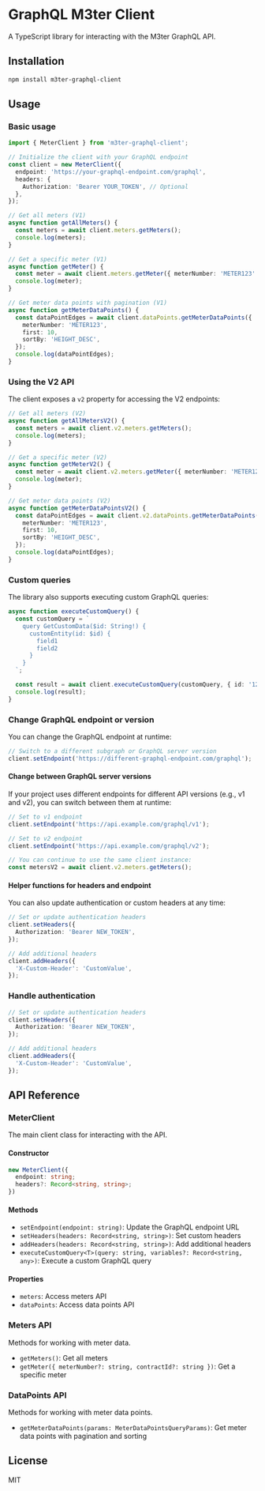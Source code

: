 # GraphQL M3ter Client

A TypeScript library for interacting with the M3ter GraphQL API.

## Installation

```bash
npm install m3ter-graphql-client
```

## Usage


### Basic usage

```typescript
import { MeterClient } from 'm3ter-graphql-client';

// Initialize the client with your GraphQL endpoint
const client = new MeterClient({
  endpoint: 'https://your-graphql-endpoint.com/graphql',
  headers: {
    Authorization: 'Bearer YOUR_TOKEN', // Optional
  },
});

// Get all meters (V1)
async function getAllMeters() {
  const meters = await client.meters.getMeters();
  console.log(meters);
}

// Get a specific meter (V1)
async function getMeter() {
  const meter = await client.meters.getMeter({ meterNumber: 'METER123' });
  console.log(meter);
}

// Get meter data points with pagination (V1)
async function getMeterDataPoints() {
  const dataPointEdges = await client.dataPoints.getMeterDataPoints({
    meterNumber: 'METER123',
    first: 10,
    sortBy: 'HEIGHT_DESC',
  });
  console.log(dataPointEdges);
}
```

### Using the V2 API

The client exposes a `v2` property for accessing the V2 endpoints:

```typescript
// Get all meters (V2)
async function getAllMetersV2() {
  const meters = await client.v2.meters.getMeters();
  console.log(meters);
}

// Get a specific meter (V2)
async function getMeterV2() {
  const meter = await client.v2.meters.getMeter({ meterNumber: 'METER123' });
  console.log(meter);
}

// Get meter data points (V2)
async function getMeterDataPointsV2() {
  const dataPointEdges = await client.v2.dataPoints.getMeterDataPoints({
    meterNumber: 'METER123',
    first: 10,
    sortBy: 'HEIGHT_DESC',
  });
  console.log(dataPointEdges);
}
```

### Custom queries

The library also supports executing custom GraphQL queries:

```typescript
async function executeCustomQuery() {
  const customQuery = `
    query GetCustomData($id: String!) {
      customEntity(id: $id) {
        field1
        field2
      }
    }
  `;

  const result = await client.executeCustomQuery(customQuery, { id: '123' });
  console.log(result);
}
```


### Change GraphQL endpoint or version

You can change the GraphQL endpoint at runtime:

```typescript
// Switch to a different subgraph or GraphQL server version
client.setEndpoint('https://different-graphql-endpoint.com/graphql');
```

#### Change between GraphQL server versions

If your project uses different endpoints for different API versions (e.g., v1 and v2), you can switch between them at runtime:

```typescript
// Set to v1 endpoint
client.setEndpoint('https://api.example.com/graphql/v1');

// Set to v2 endpoint
client.setEndpoint('https://api.example.com/graphql/v2');

// You can continue to use the same client instance:
const metersV2 = await client.v2.meters.getMeters();
```

#### Helper functions for headers and endpoint

You can also update authentication or custom headers at any time:

```typescript
// Set or update authentication headers
client.setHeaders({
  Authorization: 'Bearer NEW_TOKEN',
});

// Add additional headers
client.addHeaders({
  'X-Custom-Header': 'CustomValue',
});
```

### Handle authentication

```typescript
// Set or update authentication headers
client.setHeaders({
  Authorization: 'Bearer NEW_TOKEN',
});

// Add additional headers
client.addHeaders({
  'X-Custom-Header': 'CustomValue',
});
```

## API Reference

### MeterClient

The main client class for interacting with the API.

#### Constructor

```typescript
new MeterClient({
  endpoint: string;
  headers?: Record<string, string>;
})
```

#### Methods

- `setEndpoint(endpoint: string)`: Update the GraphQL endpoint URL
- `setHeaders(headers: Record<string, string>)`: Set custom headers
- `addHeaders(headers: Record<string, string>)`: Add additional headers
- `executeCustomQuery<T>(query: string, variables?: Record<string, any>)`: Execute a custom GraphQL query

#### Properties

- `meters`: Access meters API
- `dataPoints`: Access data points API

### Meters API

Methods for working with meter data.

- `getMeters()`: Get all meters
- `getMeter({ meterNumber?: string, contractId?: string })`: Get a specific meter

### DataPoints API

Methods for working with meter data points.

- `getMeterDataPoints(params: MeterDataPointsQueryParams)`: Get meter data points with pagination and sorting

## License

MIT
